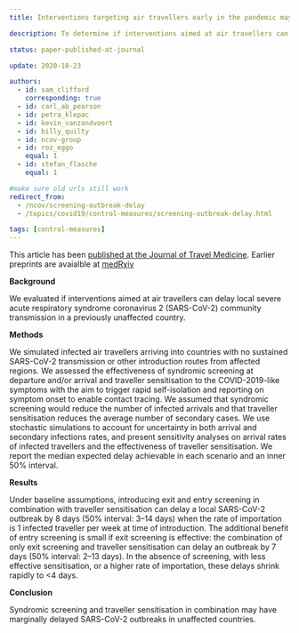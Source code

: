 ```yaml
---
title: Interventions targeting air travellers early in the pandemic may delay local outbreaks of SARS-CoV-2

description: To determine if interventions aimed at air travellers can delay establishment of a SARS-CoV-2 outbreak in a previously unaffected country with no shared border with China.

status: paper-published-at-journal

update: 2020-10-23

authors:
  - id: sam_clifford
    corresponding: true
  - id: carl_ab_pearson
  - id: petra_klepac
  - id: kevin_vanzandvoort
  - id: billy_quilty
  - id: ncov-group
  - id: roz_eggo
    equal: 1
  - id: stefan_flasche
    equal: 1

#make sure old urls still work
redirect_from:
  - /ncov/screening-outbreak-delay
  - /topics/covid19/control-measures/screening-outbreak-delay.html

tags: [control-measures]
---
```


This article has been [published at the Journal of Travel Medicine](https://doi.org/10.1093/jtm/taaa068). Earlier preprints are avaialble at [medR&chi;iv](https://doi.org/10.1101/2020.02.12.20022426)

**Background**

We evaluated if interventions aimed at air travellers can delay local severe acute respiratory syndrome coronavirus 2 (SARS-CoV-2) community transmission in a previously unaffected country.

**Methods**

We simulated infected air travellers arriving into countries with no sustained SARS-CoV-2 transmission or other introduction routes from affected regions. We assessed the effectiveness of syndromic screening at departure and/or arrival and traveller sensitisation to the COVID-2019-like symptoms with the aim to trigger rapid self-isolation and reporting on symptom onset to enable contact tracing. We assumed that syndromic screening would reduce the number of infected arrivals and that traveller sensitisation reduces the average number of secondary cases. We use stochastic simulations to account for uncertainty in both arrival and secondary infections rates, and present sensitivity analyses on arrival rates of infected travellers and the effectiveness of traveller sensitisation. We report the median expected delay achievable in each scenario and an inner 50% interval.

**Results**

Under baseline assumptions, introducing exit and entry screening in combination with traveller sensitisation can delay a local SARS-CoV-2 outbreak by 8 days (50% interval: 3–14 days) when the rate of importation is 1 infected traveller per week at time of introduction. The additional benefit of entry screening is small if exit screening is effective: the combination of only exit screening and traveller sensitisation can delay an outbreak by 7 days (50% interval: 2–13 days). In the absence of screening, with less effective sensitisation, or a higher rate of importation, these delays shrink rapidly to <4 days.

**Conclusion**

Syndromic screening and traveller sensitisation in combination may have marginally delayed SARS-CoV-2 outbreaks in unaffected countries.

